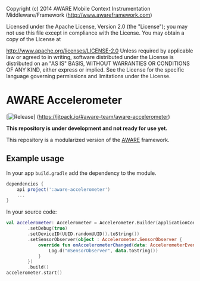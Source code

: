 Copyright (c) 2014 AWARE Mobile Context Instrumentation Middleware/Framework (http://www.awareframework.com)

Licensed under the Apache License, Version 2.0 (the "License"); you may not use this file except in compliance with the License. You may obtain a copy of the License at

http://www.apache.org/licenses/LICENSE-2.0
Unless required by applicable law or agreed to in writing, software distributed under the License is distributed on an "AS IS" BASIS, WITHOUT WARRANTIES OR CONDITIONS OF ANY KIND, either express or implied. See the License for the specific language governing permissions and limitations under the License.

# AWARE Accelerometer

[![Release](https://jitpack.io/v/User/Repo.svg)]
(https://jitpack.io/#aware-team/aware-accelerometer)

**This repository is under development and not ready for use yet.**

This repository is a modularized version of the [AWARE](https://github.com/denzilferreira/aware-client) framework.

## Example usage

In your app `build.gradle` add the dependency to the module.

```gradle
dependencies {
    api project(':aware-accelerometer')
    ...
}
```

In your source code:

```kotlin
val accelerometer: Accelerometer = Accelerometer.Builder(applicationContext)
        .setDebug(true)
        .setDeviceID(UUID.randomUUID().toString())
        .setSensorObserver(object : Accelerometer.SensorObserver {
            override fun onAccelerometerChanged(data: AccelerometerEvent) {
                Log.d("mSensorObserver", data.toString())
            }
        })
        .build()
accelerometer.start()
```